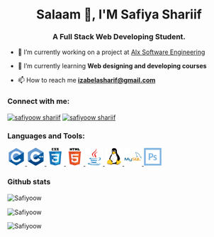 <h1 align="center">Salaam 👋, I'M Safiya Shariif</h1>
<h3 align="center">A Full Stack Web Developing Student.</h3>

- 🔭 I’m currently working on a project at [Alx Software Engineering](https://www.alxafrica.com/software-engineering-2022)

- 🌱 I’m currently learning **Web designing and developing courses**

- 📫 How to reach me **izabelasharif@gmail.com**

<h3 align="left">Connect with me:</h3>
<p align="left">
<a href="https://twitter.com/safiyoow shariif" target="blank"><img align="center" src="https://raw.githubusercontent.com/rahuldkjain/github-profile-readme-generator/master/src/images/icons/Social/twitter.svg" alt="safiyoow shariif" height="30" width="40" /></a>
<a href="https://instagram.com/safiyoow shariif" target="blank"><img align="center" src="https://raw.githubusercontent.com/rahuldkjain/github-profile-readme-generator/master/src/images/icons/Social/instagram.svg" alt="safiyoow shariif" height="30" width="40" /></a>
</p>

<h3 align="left">Languages and Tools:</h3>
<p align="left"> <a href="https://www.cprogramming.com/" target="_blank" rel="noreferrer"> <img src="https://raw.githubusercontent.com/devicons/devicon/master/icons/c/c-original.svg" alt="c" width="40" height="40"/> </a> <a href="https://www.w3schools.com/cpp/" target="_blank" rel="noreferrer"> <img src="https://raw.githubusercontent.com/devicons/devicon/master/icons/cplusplus/cplusplus-original.svg" alt="cplusplus" width="40" height="40"/> </a> <a href="https://www.w3schools.com/css/" target="_blank" rel="noreferrer"> <img src="https://raw.githubusercontent.com/devicons/devicon/master/icons/css3/css3-original-wordmark.svg" alt="css3" width="40" height="40"/> </a> <a href="https://www.w3.org/html/" target="_blank" rel="noreferrer"> <img src="https://raw.githubusercontent.com/devicons/devicon/master/icons/html5/html5-original-wordmark.svg" alt="html5" width="40" height="40"/> </a> <a href="https://www.java.com" target="_blank" rel="noreferrer"> <img src="https://raw.githubusercontent.com/devicons/devicon/master/icons/java/java-original.svg" alt="java" width="40" height="40"/> </a> <a href="https://www.linux.org/" target="_blank" rel="noreferrer"> <img src="https://raw.githubusercontent.com/devicons/devicon/master/icons/linux/linux-original.svg" alt="linux" width="40" height="40"/> </a> <a href="https://www.mysql.com/" target="_blank" rel="noreferrer"> <img src="https://raw.githubusercontent.com/devicons/devicon/master/icons/mysql/mysql-original-wordmark.svg" alt="mysql" width="40" height="40"/> </a> <a href="https://www.photoshop.com/en" target="_blank" rel="noreferrer"> <img src="https://raw.githubusercontent.com/devicons/devicon/master/icons/photoshop/photoshop-line.svg" alt="photoshop" width="40" height="40"/> </a> 

 ### Github stats
 
   
<p><img align="center" src="https://github-readme-stats.vercel.app/api?username=Safiyoow&show_icons=true&locale=en" alt="Safiyoow"</p> 
<p ><img align="center" src="https://github-readme-streak-stats.herokuapp.com/?user=Safiyoow&" alt="Safiyoow"</p>
 
 <p><img align="left" src="https://github-readme-stats.vercel.app/api/top-langs?username=Safiyoow&show_icons=true&locale=en&layout=compact&theme=tokyolight" alt="Safiyoow" width="500" /></p>
